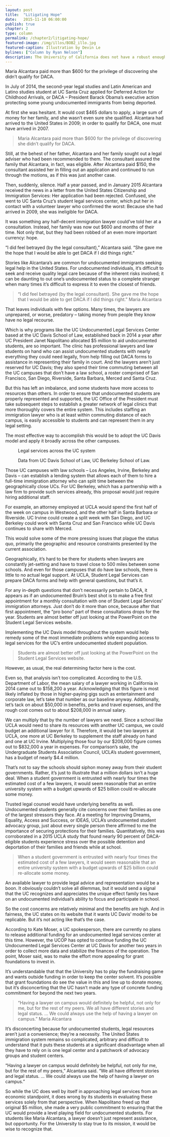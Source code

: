 ```yaml
---
layout: post
title:  "Litigating Hope"
date:   2015-11-10 06:00:00
publish: true
chapter: 2
type: column
permalink: /chapter2/litigating-hope/
featured-image: /img/illos/BOB2_illo.jpg
featured-caption: Illustration by Devin Le
bylines: ["Column by Ryan Nelson"]
description: The University of California does not have a robust enough legal system to support undocumented students at all the campuses argues Opinion columnist Ryan Nelson.
---
```


Maria Alcantara paid more than $600 for the privilege of discovering she didn’t qualify for DACA.

In July of 2014, the second-year legal studies and Latin American and Latino studies student at UC Santa Cruz applied for Deferred Action for Childhood Arrivals, or DACA – President Barack Obama’s executive action protecting some young undocumented immigrants from being deported.

At first she was hesitant. It would cost $465 dollars to apply, a large sum of money for her family, and she wasn’t even sure she qualified. Alcantara had arrived to the United States in 2009; in order to qualify for DACA, one must have arrived in 2007.

> Maria Alcantara paid more than $600 for the privilege of discovering she didn’t qualify for DACA.

Still, at the behest of her father, Alcantara and her family sought out a legal adviser who had been recommended to them. The consultant assured the family that Alcantara, in fact, was eligible. After Alcantara paid $150, the consultant assisted her in filling out an application and continued to run through the motions, as if this was just another case. 

Then, suddenly, silence. Half a year passed, and in January 2015 Alcantara received the news in a letter from the United States Citizenship and Immigration Services: Her application had been rejected. Confused, she went to UC Santa Cruz’s student legal services center, which put her in contact with a volunteer lawyer who confirmed the worst: Because she had arrived in 2009, she was ineligible for DACA. 

It was something any half-decent immigration lawyer could’ve told her at a consultation. Instead, her family was now out $600 and months of their time. Not only that, but they had been robbed of an even more important currency: hope.

“I did feel betrayed (by the legal consultant),” Alcantara said. “She gave me the hope that I would be able to get DACA if I did things right.”

Stories like Alcantara’s are common for undocumented immigrants seeking legal help in the United States. For undocumented individuals, it’s difficult to seek and receive quality legal care because of the inherent risks involved; it can be daunting to out one’s undocumented status to a complete stranger when many times it’s difficult to express it to even the closest of friends.   

>“I did feel betrayed (by the legal consultant). She gave me the hope that I would be able to get DACA if I did things right.”
<span class="quoteby">Maria Alcantara</span>

That leaves individuals with few options. Many times, the lawyers are unprepared, or worse, predatory – taking money from people they know have no legal recourse. 

Which is why programs like the UC Undocumented Legal Services Center based at the UC Davis School of Law, established back in 2014 a year after UC President Janet Napolitano allocated $5 million to aid undocumented students, are so important. The clinic has professional lawyers and law students on hand who can assist undocumented students with nearly everything they could need legally, from help filling out DACA forms to assistance in representing their family in court. And the lawyers aren’t just reserved for UC Davis; they also spend their time commuting between all the UC campuses that don’t have a law school, a roster comprised of San Francisco, San Diego, Riverside, Santa Barbara, Merced and Santa Cruz.

But this has left an imbalance, and some students have more access to resources than others. In order to ensure that undocumented students are properly represented and supported, the UC Office of the President must take subsequent steps to establish a greater network of legal clinics that more thoroughly covers the entire system. This includes staffing an immigration lawyer who is at least within commuting distance of each campus, is easily accessible to students and can represent them in any legal setting.

The most effective way to accomplish this would be to adopt the UC Davis model and apply it broadly across the other campuses. 

<figure class="viz">
  <p class="title">Legal services across the UC system</p>
  <div id="legal" class="map"></div>
  <p class="source">Data from UC Davis School of Law, UC Berkeley School of Law.</p>
</figure>
<script src="{{ "/js/ucbreakdown.js" | prepend: site.baseurl }}"></script>
<script>
if ($(window).width() > 595) {
  ucbreakdown('#legal', "../../data/uclawcenters.json");
}
</script>

Those UC campuses with law schools – Los Angeles, Irvine, Berkeley and Davis – can establish a lending system that allows each of them to hire a full-time immigration attorney who can split time between the geographically close UCs. For UC Berkeley, which has a partnership with a law firm to provide such services already, this proposal would just require hiring additional staff. 

For example, an attorney employed at UCLA would spend the first half of the week on campus in Westwood, and the other half in Santa Barbara or Riverside. UC Irvine could create a split week with San Diego, and UC Berkeley could work with Santa Cruz and San Francisco while UC Davis continues to share with Merced. 

This would solve some of the more pressing issues that plague the status quo, primarily the geographic and resource constraints presented by the current association. 

Geographically, it’s hard to be there for students when lawyers are constantly jet-setting and have to travel close to 500 miles between some schools. And even for those campuses that do have law schools, there is little to no actual legal support. At UCLA, Student Legal Services can prepare DACA forms and help with general questions, but that’s it.

For any in-depth questions that don’t necessarily pertain to DACA, it appears as if an undocumented Bruin’s best shot is to make a free first appointment for a monthly consultation with one of Student Legal Services’ immigration attorneys. Just don’t do it more than once, because after that first appointment, the “pro bono” part of these consultations drops for the year. Students are almost better off just looking at the PowerPoint on the Student Legal Services website. 

Implementing the UC Davis model throughout the system would help remedy some of the most immediate problems while expanding access to legal services for the UC’s entire undocumented student population. 

>Students are almost better off just looking at the PowerPoint on the Student Legal Services website. 

However, as usual, the real determining factor here is the cost.

Even so, that analysis isn’t too complicated. According to the U.S. Department of Labor, the mean salary of a lawyer working in California in 2014 came out to $158,200 a year. Acknowledging that this figure is most likely inflated by those in higher-paying gigs such as entertainment and corporate law, let’s take that number as our baseline anyway. Additionally, let’s tack on about $50,000 in benefits, perks and travel expenses, and the rough cost comes out to about $208,000 in annual salary.

We can multiply that by the number of lawyers we need. Since a school like UCLA would need to share its resources with another UC campus, we could budget an additional lawyer for it. Therefore, it would be two lawyers at UCLA, one more at UC Berkeley to supplement the staff already on hand and one at UC Irvine. Multiplying those four by our $208,000 figure comes out to $832,000 a year in expenses. For comparison’s sake, the Undergraduate Students Association Council, UCLA’s student government, has a budget of nearly $4.4 million.

That’s not to say the schools should siphon money away from their student governments. Rather, it’s just to illustrate that a million dollars isn’t a huge deal. When a student government is entrusted with nearly four times the estimated cost of a few lawyers, it would seem reasonable that an entire university system with a budget upwards of $25 billion could re-allocate some money. 

Trusted legal counsel would have underlying benefits as well. Undocumented students generally cite concerns over their families as one of the largest stressors they face. At a meeting for Improving Dreams, Equality, Access and Success, or IDEAS, UCLA’s undocumented student advocacy group, just about every single person there affirmed to me the importance of securing protections for their families. Quantitatively, this was corroborated in a 2015 UCLA study that found nearly 90 percent of DACA-eligible students experience stress over the possible detention and deportation of their families and friends while at school.  

>When a student government is entrusted with nearly four times the estimated cost of a few lawyers, it would seem reasonable that an entire university system with a budget upwards of $25 billion could re-allocate some money. 

An available lawyer to provide legal advice and representation would be a boon. It obviously couldn’t solve all dilemmas, but it would send a signal that the UC recognizes and appreciates the unique effect family ties have on an undocumented individual’s ability to focus and participate in school. 

So the cost concerns are relatively minimal and the benefits are high. And in fairness, the UC states on its website that it wants UC Davis’ model to be replicable. But it’s not acting like that’s the case. 

According to Kate Moser, a UC spokesperson, there are currently no plans to release additional funding for an undocumented legal services center at this time. However, the UCOP has opted to continue funding the UC Undocumented Legal Services Center at UC Davis for another two years in order to collect more data and stabilize the finances of the operation. The point, Moser said, was to make the effort more appealing for grant foundations to invest in.

It’s understandable that that the University has to play the fundraising game and wants outside funding in order to keep the center solvent. It’s possible that grant foundations do see the value in this and line up to donate money, but it’s disconcerting that the UC hasn’t made any type of concrete funding commitment for beyond the next two years.

>“Having a lawyer on campus would definitely be helpful, not only for me, but for the rest of my peers. We all have different stories and legal status. … We could always use the help of having a lawyer on campus.”
<span class="quoteby">Maria Alcantara</span>

It’s disconcerting because for undocumented students, legal resources aren’t just a convenience; they’re a necessity. The United States immigration system remains so complicated, arbitrary and difficult to understand that it puts these students at a significant disadvantage when all they have to rely on is one legal center and a patchwork of advocacy groups and student centers. 

“Having a lawyer on campus would definitely be helpful, not only for me, but for the rest of my peers,” Alcantara said. “We all have different stories and legal status. … We could always use the help of having a lawyer on campus.”

So while the UC does well by itself in approaching legal services from an economic standpoint, it does wrong by its students in evaluating these services solely from that perspective. When Napolitano freed up that original $5 million, she made a very public commitment to ensuring that the UC would provide a level playing field for undocumented students. For students like Maria Alcantara, a lawyer doesn’t just represent assistance, but opportunity. For the University to stay true to its mission, it would be wise to recognize that.

